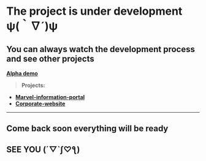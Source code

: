 # **The project is under development** ψ(｀∇´)ψ
## **You can always watch the development process and see other projects**
[**Alpha demo**](https://mrscotch679.github.io/Games/) 
> **Projects:**
- [**Marvel-information-portal**](https://github.com/MrScotch679/Marvel-information-portal)
- [**Corporate-website**](https://github.com/MrScotch679/Corporate-website)
____
## **Come back soon everything will be ready** 
## **SEE YOU** (´▽`ʃ♡ƪ)

